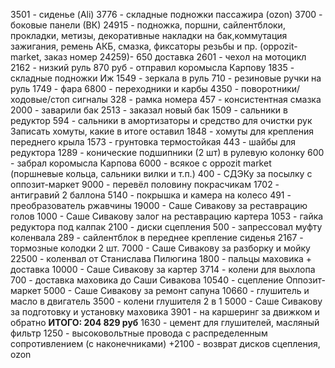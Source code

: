 3501 - сиденье (Ali)
3776 - складные подножки пассажира (ozon)
3700 - боковые панели (ВК)
24915 - подножка, поршни, сайлентблоки, прокладки, метизы, декоративные накладки на бак,коммутация зажигания, ремень АКБ, смазка, фиксаторы резьбы и пр. (oppozit-market, заказ номер 24259)- 650 доставка
2601 - чехол на мотоцикл
2162 - низкий руль
870 руб - отправил коромысла Карпову
1835 - складные подножки Иж
1549 - зеркала в руль
710 - резиновые ручки на руль
1749 - фара
6800 - переходники и карбы
4350 - поворотники/ходовые/стоп сигналы
328 - рамка номера
457 - консистентная смазка
2000 - заварили бак
2513 - заказал новый бак
1509 - сальники в редуктор
594 - сальники в амортизаторы и средство для очистки рук
Записать хомуты, какие в итоге оставил
1848 - хомуты для крепления переднего крыла
1573 - грунтовка термостойкая
443 - шайбы для редуктора
1289 - конические подшипники (2 шт) в рулевую колонку
600 - забрал коромысла Карпова
6000 - всякое с oppozit market (поршневые кольца, сальники вилки и т.п.)
400 - СДЭКу за посылку с оппозит-маркет
9000 - перевёл половину покрасчикам
1702 - антигравий 2 баллона
5140 - покрышка и камера на колесо
491 - преобразователь ржавчины
19000 - Саше Сивакову за реставрацию голов
1000 - Саше Сивакову залог на реставрацию картера
1053 - гайка редуктора под калпак
2100 - диски сцепления
500 - запрессовал муфту коленвала
289 - сайлентблок в переднее крепление сиденья
2167 - тормозные колодки 2 шт.
7000 - Саше Сивакову за разборку и мойку
22500 - коленвал от Станислава Пилюгина
1800 - пальцы маховика + доставка
10000 - Саше Сивакову за картер
3714 - колени для выхлопа
700 - доставка маховика до Саши Сивакова
10540 - сцепление Оппозит-маркет
5000 - Саше Сивакову за ремонт сапуна
10660 - глушитель и масло в двигатель
3500 - колени глушителя 2 в 1
5000 - Саше Сивакову за подготовку и установку маховика
3901 - на каршеринг за движком и обратно
**ИТОГО: 204 829 руб**
1630 - цемент для глушителей, масляный фильтр
1250 - высоковольтные провода с распределенным сопротивлением (с наконечниками)
+2100 - возврат дисков сцепления, ozon
